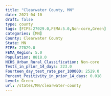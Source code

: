 ```yaml
---
title: "Clearwater County, MN"
date: 2021-04-10
draft: false
type: county
tags: [FIPS:27029.0,FEMA:5.0,Non-core,Green]
categories: [MN]
County: Clearwater County
State: MN
FIPS: 27029.0
FEMA_Region: 5.0
Population: 8818.0
NCHS_Urban_Rural_Classification: Non-core
Tests_in_prior_14_days: 223.0
Fourteen_day_test_rate_per_100000: 2529.0
Percent_Positivity_in_prior_14_days: 0.018
Level: Green
url: /states/MN/clearwater-county
---
```



